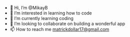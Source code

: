 - 👋 Hi, I’m @MikayB
- 👀 I’m interested in learning how to code
- 🌱 I’m currently learning coding
- 💞️ I’m looking to collaborate on building a wonderful app
- 📫 How to reach me matrickdollar17@gmail.com

<!---
MikayB/MikayB is a ✨ special ✨ repository because its `README.md` (this file) appears on your GitHub profile.
You can click the Preview link to take a look at your changes.
--->
